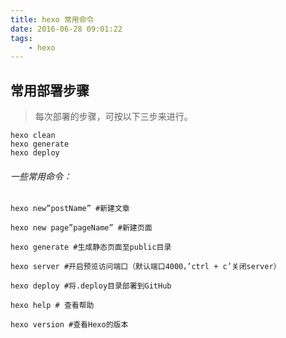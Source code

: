 ```yaml
---
title: hexo 常用命令
date: 2016-06-28 09:01:22
tags:
	- hexo 
---
```


## 常用部署步骤

> 每次部署的步骤，可按以下三步来进行。
>
	hexo clean
	hexo generate
	hexo deploy

###### 一些常用命令：

	hexo new”postName” #新建文章

	hexo new page”pageName” #新建页面

	hexo generate #生成静态页面至public目录

	hexo server #开启预览访问端口（默认端口4000，’ctrl + c’关闭server）

	hexo deploy #将.deploy目录部署到GitHub

	hexo help # 查看帮助

	hexo version #查看Hexo的版本
